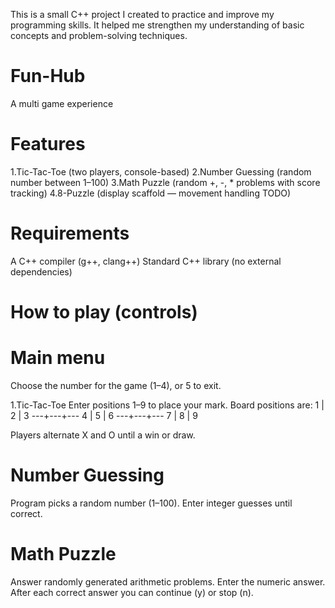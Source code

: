  This is a small C++ project I created to practice and improve my programming skills. 
 It helped me strengthen my understanding of basic concepts and problem-solving techniques.

# Fun-Hub
A multi game experience 

# Features
1.Tic-Tac-Toe (two players, console-based)
2.Number Guessing (random number between 1–100)
3.Math Puzzle (random +, -, * problems with score tracking)
4.8-Puzzle (display scaffold — movement handling TODO)

# Requirements
A C++ compiler (g++, clang++)
Standard C++ library (no external dependencies)

# How to play (controls)

# Main menu
Choose the number for the game (1–4), or 5 to exit.

1.Tic-Tac-Toe
Enter positions 1–9 to place your mark. Board positions are:
 1 | 2 | 3
---+---+---
 4 | 5 | 6
---+---+---
 7 | 8 | 9

Players alternate X and O until a win or draw.

# Number Guessing
Program picks a random number (1–100). Enter integer guesses until correct.

# Math Puzzle
Answer randomly generated arithmetic problems. Enter the numeric answer.
After each correct answer you can continue (y) or stop (n).


